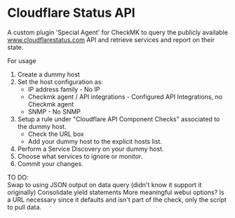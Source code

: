 # Cloudflare Status API

A custom plugin 'Special Agent' for CheckMK to query the publicly available www.cloudflarestatus.com API and retrieve services and report on their state.

For usage
1. Create a dummy host
2. Set the host configuration as:
    * IP address family - No IP
    * Checkmk agent / API integrations - Configured API Integrations, no Checkmk agent
    * SNMP - No SNMP
3. Setup a rule under "Cloudflare API Component Checks" associated to the dummy host.
    * Check the URL box
    * Add your dummy host to the explicit hosts list.
4. Perform a Service Discovery on your dummy host.
5. Choose what services to ignore or monitor.
6. Commit your changes.

TO DO:  
Swap to using JSON output on data query (didn't know it support it originally)
Consolidate yield statements
More meaningful webui options?
Is a URL necessary since it defaults and isn't part of the check, only the script to pull data.

